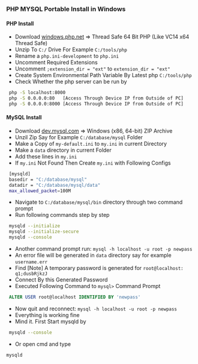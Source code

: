 ### PHP MYSQL Portable Install in Windows

#### PHP Install

* Download [windows.php.net](http://windows.php.net/download/) => Thread Safe 64 Bit PHP (Like VC14 x64 Thread Safe)
* Unzip To ` C:/ ` Drive For Example ` C:/tools/php `
* Rename a ` php.ini-development ` to ` php.ini `
* Uncomment Required Extensions
* Uncomment ` ;extension_dir = "ext" ` to ` extension_dir = "ext" `
* Create System Environmental Path Variable By Latest php ` C:/tools/php `
* Check Whether the php server can be run by
```sh
 php -S localhost:8000
 php -S 0.0.0.0:80   [Access Through Device IP from Outside of PC]
 php -S 0.0.0.0:8000 [Access Through Device IP from Outside of PC]
```

#### MySQL Install

* Download [dev.mysql.com](https://dev.mysql.com/downloads/mysql/) => Windows (x86, 64-bit) ZIP Archive
* Unzil Zip Say for Example ` C:/database/mysql ` Folder
* Make a Copy of ` my-default.ini ` to ` my.ini ` in current Directory
* Make a ` data ` directory in current Folder
* Add these lines in ` my.ini `
* If ` my.ini ` Not Found Then Create ` my.ini ` with Following Configs
```sh
 [mysqld]
 basedir = "C:/database/mysql"
 datadir = "C:/database/mysql/data"
 max_allowed_packet=100M
```

* Navigate to ` C:/database/mysql/bin ` directory through two command prompt
* Run following commands step by step
```sh
 mysqld --initialize
 mysqld --initialize-secure
 mysqld --console
```

* Another command prompt run: ` mysql -h localhost -u root -p newpass `
* An error file will be generated in `data` directory say for example ` username.err `
* Find [Note] A temporary password is generated for ` root@localhost: q1;dusbRjkzJ `
* Connect By this Generated Password
* Executed Following Command to `mysql>` Command Prompt
```sql
 ALTER USER root@localhost IDENTIFIED BY 'newpass'
```
* Now quit and reconnect: ` mysql -h localhost -u root -p newpass `
* Everything is working fine
* Mind it. First Start mysqld by 
```sh
 mysqld --console
```
* Or open cmd and type
```sh
mysqld
```
